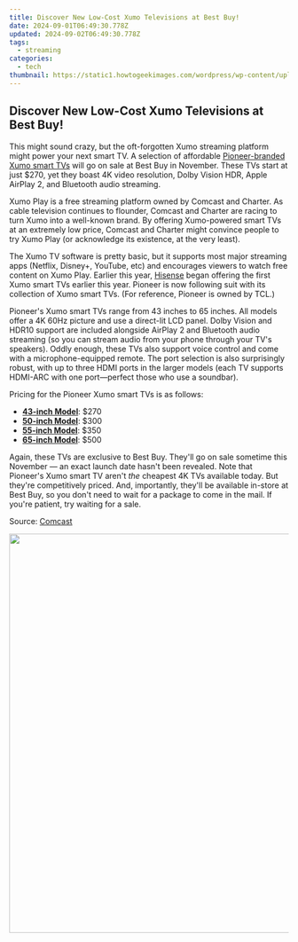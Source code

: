 ```yaml
---
title: Discover New Low-Cost Xumo Televisions at Best Buy!
date: 2024-09-01T06:49:30.778Z
updated: 2024-09-02T06:49:30.778Z
tags:
  - streaming
categories:
  - tech
thumbnail: https://static1.howtogeekimages.com/wordpress/wp-content/uploads/2023/09/65.png
---
```


## Discover New Low-Cost Xumo Televisions at Best Buy!

This might sound crazy, but the oft-forgotten Xumo streaming platform might power your next smart TV. A selection of affordable [Pioneer-branded Xumo smart TVs](https://shop-links.co/link/?exclusive=1&publisher_slug=itechdaily19598&url=https%3A%2F%2Fwww.bestbuy.com%2Fsite%2Fpioneer-65-class-led-4k-ultra-hd-smart-xumo-tv%2F6546907.p%3FskuId%3D6546907) will go on sale at Best Buy in November. These TVs start at just $270, yet they boast 4K video resolution, Dolby Vision HDR, Apple AirPlay 2, and Bluetooth audio streaming.

 Xumo Play is a free streaming platform owned by Comcast and Charter. As cable television continues to flounder, Comcast and Charter are racing to turn Xumo into a well-known brand. By offering Xumo-powered smart TVs at an extremely low price, Comcast and Charter might convince people to try Xumo Play (or acknowledge its existence, at the very least).

 The Xumo TV software is pretty basic, but it supports most major streaming apps (Netflix, Disney+, YouTube, etc) and encourages viewers to watch free content on Xumo Play. Earlier this year, [Hisense](https://shop-links.co/link/?exclusive=1&publisher_slug=itechdaily19598&url=https%3A%2F%2Fwww.bestbuy.com%2Fsite%2Fhisense-55-class-a6-series-uhd-xumo-smart-tv%2F6549763.p%3FskuId%3D6549763) began offering the first Xumo smart TVs earlier this year. Pioneer is now following suit with its collection of Xumo smart TVs. (For reference, Pioneer is owned by TCL.)

 Pioneer's Xumo smart TVs range from 43 inches to 65 inches. All models offer a 4K 60Hz picture and use a direct-lit LCD panel. Dolby Vision and HDR10 support are included alongside AirPlay 2 and Bluetooth audio streaming (so you can stream audio from your phone through your TV's speakers). Oddly enough, these TVs also support voice control and come with a microphone-equipped remote. The port selection is also surprisingly robust, with up to three HDMI ports in the larger models (each TV supports HDMI-ARC with one port—perfect those who use a soundbar).

 Pricing for the Pioneer Xumo smart TVs is as follows:

* [**43-inch Model**](https://shop-links.co/link/?exclusive=1&publisher_slug=itechdaily19598&url=https%3A%2F%2Fwww.bestbuy.com%2Fsite%2Fpioneer-65-class-led-4k-ultra-hd-smart-xumo-tv%2F6546907.p%3FskuId%3D6546907): $270
* [**50-inch Model**](https://shop-links.co/link/?exclusive=1&publisher_slug=itechdaily19598&url=https%3A%2F%2Fwww.bestbuy.com%2Fsite%2Fpioneer-65-class-led-4k-ultra-hd-smart-xumo-tv%2F6546907.p%3FskuId%3D6546907): $300
* **[55-inch Model](https://shop-links.co/link/?exclusive=1&publisher_slug=itechdaily19598&url=https%3A%2F%2Fwww.bestbuy.com%2Fsite%2Fpioneer-65-class-led-4k-ultra-hd-smart-xumo-tv%2F6546907.p%3FskuId%3D6546907)**: $350
* [**65-inch Model**](https://shop-links.co/link/?exclusive=1&publisher_slug=itechdaily19598&url=https%3A%2F%2Fwww.bestbuy.com%2Fsite%2Fpioneer-65-class-led-4k-ultra-hd-smart-xumo-tv%2F6546907.p%3FskuId%3D6546907): $500

 Again, these TVs are exclusive to Best Buy. They'll go on sale sometime this November — an exact launch date hasn't been revealed. Note that Pioneer's Xumo smart TV aren't _the_ cheapest 4K TVs available today. But they're competitively priced. And, importantly, they'll be available in-store at Best Buy, so you don't need to wait for a package to come in the mail. If you're patient, try waiting for a sale.

 Source: [Comcast](https://corporate.comcast.com/press/releases/xumo-best-buy-pioneer-xumo-tvs-online-best-buy-stores-nationwide)

<ins class="adsbygoogle"
     style="display:block"
     data-ad-format="autorelaxed"
     data-ad-client="ca-pub-7571918770474297"
     data-ad-slot="1223367746"></ins>



<ins class="adsbygoogle"
     style="display:block"
     data-ad-client="ca-pub-7571918770474297"
     data-ad-slot="8358498916"
     data-ad-format="auto"
     data-full-width-responsive="true"></ins>



<!-- affiliate ads begin -->
<a href="https://lightailing.sjv.io/c/5597632/1638364/17190" target="_top" id="1638364"><img src="//a.impactradius-go.com/display-ad/17190-1638364" border="0" alt="" width="1280" height="720"/></a><img height="0" width="0" src="https://imp.pxf.io/i/5597632/1638364/17190" style="position:absolute;visibility:hidden;" border="0" />
<!-- affiliate ads end -->